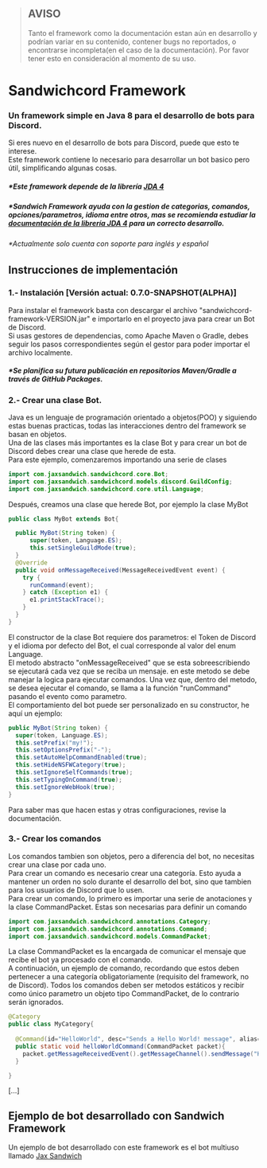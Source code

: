 > ## AVISO
> Tanto el framework como la documentación estan aún en desarrollo y podrían variar en su contenido, contener bugs no reportados, o encontrarse incompleta(en el caso de la documentación). Por favor tener esto en consideración al momento de su uso.

# Sandwichcord Framework
### Un framework simple en Java 8 para el desarrollo de bots para Discord.

Si eres nuevo en el desarrollo de bots para Discord, puede que esto te interese.  
Este framework contiene lo necesario para desarrollar un bot basico pero útil, simplificando algunas cosas.

##### **Este framework depende de la librería [JDA 4](https://github.com/DV8FromTheWorld/JDA)*
##### **Sandwich Framework ayuda con la gestion de categorias, comandos, opciones/parametros, idioma entre otros, mas se recomienda estudiar la [documentación de la librería JDA 4](https://ci.dv8tion.net/job/JDA/javadoc/) para un correcto desarrollo.*
###### **Actualmente solo cuenta con soporte para inglés y español*

## Instrucciones de implementación

### 1.- Instalación  [Versión actual: 0.7.0-SNAPSHOT(ALPHA)]
Para instalar el framework basta con descargar el archivo "sandwichcord-framework-VERSION.jar" e importarlo en el proyecto java para crear un Bot de Discord.  
Si usas gestores de dependencias, como Apache Maven o Gradle, debes seguir los pasos correspondientes según el gestor para poder importar el archivo localmente.
##### **Se planifica su futura publicación en repositorios Maven/Gradle a través de GitHub Packages.*
### 2.- Crear una clase Bot.
Java es un lenguaje de programación orientado a objetos(POO) y siguiendo estas buenas practicas, todas las interacciones dentro del framework se basan en objetos.  
Una de las clases más importantes es la clase Bot y para crear un bot de Discord debes crear una clase que herede de esta.  
Para este ejemplo, comenzaremos importando una serie de clases
```java
import com.jaxsandwich.sandwichcord.core.Bot;
import com.jaxsandwich.sandwichcord.models.discord.GuildConfig;
import com.jaxsandwich.sandwichcord.core.util.Language;
```
Después, creamos una clase que herede Bot, por ejemplo la clase MyBot
```java
public class MyBot extends Bot{

  public MyBot(String token) {
      super(token, Language.ES);
      this.setSingleGuildMode(true);
  }
  @Override
  public void onMessageReceived(MessageReceivedEvent event) {
    try {
      runCommand(event);
    } catch (Exception e1) {
      e1.printStackTrace();
    }
  }
}
```
El constructor de la clase Bot requiere dos parametros: el Token de Discord y el idioma por defecto del Bot, el cual corresponde al valor del enum Language.   
El metodo abstracto "onMessageReceived" que se esta sobreescribiendo se ejecutará cada vez que se reciba un mensaje. en este metodo se debe manejar la logica para ejecutar comandos. Una vez que, dentro del metodo, se desea ejecutar el comando, se llama a la función "runCommand" pasando el evento como parametro.  
El comportamiento del bot puede ser personalizado en su constructor, he aquí un ejemplo:
```java
public MyBot(String token) {
  super(token, Language.ES);
  this.setPrefix("my!");
  this.setOptionsPrefix("-");
  this.setAutoHelpCommandEnabled(true);
  this.setHideNSFWCategory(true);
  this.setIgnoreSelfCommands(true);
  this.setTypingOnCommand(true);
  this.setIgnoreWebHook(true);
}
```
Para saber mas que hacen estas y otras configuraciones, revise la documentación.  
### 3.- Crear los comandos
Los comandos tambien son objetos, pero a diferencia del bot, no necesitas crear una clase por cada uno.  
Para crear un comando es necesario crear una categoría. Esto ayuda a mantener un orden no solo durante el desarrollo del bot, sino que tambien para los usuarios de Discord que lo usen.  
Para crear un comando, lo primero es importar una serie de anotaciones y la clase CommandPacket. Estas son necesarias para definir un comando
```java
import com.jaxsandwich.sandwichcord.annotations.Category;
import com.jaxsandwich.sandwichcord.annotations.Command;
import com.jaxsandwich.sandwichcord.models.CommandPacket;
```
La clase CommandPacket es la encargada de comunicar el mensaje que recibe el bot ya procesado con el comando.  
A continuación, un ejemplo de comando, recordando que estos deben pertenecer a una categoría obligatoriamente (requisito del framework, no de Discord). Todos los comandos deben ser metodos estáticos y recibir como único parametro un objeto tipo CommandPacket, de lo contrario serán ignorados.
```java
@Category
public class MyCategory{
  
  @Command(id="HelloWorld", desc="Sends a Hello World! message", alias={"hw","hello"})
  public static void helloWorldCommand(CommandPacket packet){
    packet.getMessageReceivedEvent().getMessageChannel().sendMessage("Hello Wolrd!").queue();
  }

}
```
[...]


## Ejemplo de bot desarrollado con Sandwich Framework
Un ejemplo de bot desarrollado con este framework es el bot multiuso llamado [Jax Sandwich](https://github.com/Juan-Acuna/jax-sndwch-bot)